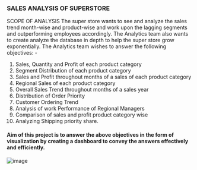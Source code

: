 ### SALES ANALYSIS OF SUPERSTORE
SCOPE OF ANALYSIS
The super store wants to see and analyze the sales trend month-wise and product-wise and work upon the lagging segments and outperforming employees accordingly. The Analytics team also wants to create analyze the database in depth to help the super store grow exponentially. The Analytics team wishes to answer the following objectives: -
1.	Sales, Quantity and Profit of each product category
2.	Segment Distribution of each product category
3.	Sales and Profit throughout months of a sales of each product category
4.	Regional Sales of each product category
5.	Overall Sales Trend throughout months of a sales year
6.	Distribution of Order Priority
7.	Customer Ordering Trend
8.	Analysis of work Performance of Regional Managers
9.	Comparison of sales and profit product category wise
10.	Analyzing Shipping priority share.

#### Aim of this project is to answer the above objectives in the form of visualization by creating a dashboard to convey the answers effectively and efficiently.


![image](https://github.com/Aya170-BYTE/Project1/assets/148428890/12594534-c72a-4f97-89c7-d79f0bc960d4)

